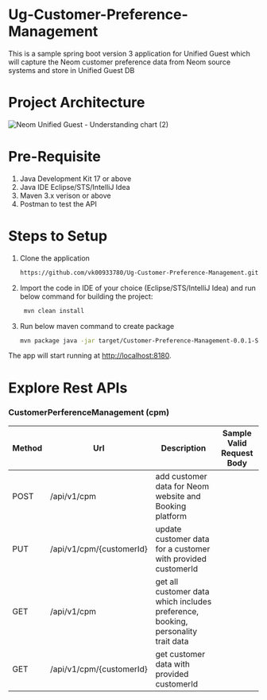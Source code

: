 # Ug-Customer-Preference-Management
This is a sample spring boot version 3 application for Unified Guest which will capture the Neom customer preference data from Neom source systems and store in Unified Guest DB

# Project Architecture

![Neom Unified Guest - Understanding chart (2)](https://user-images.githubusercontent.com/124668010/220737014-8d7f2693-a88e-4ddf-a7e0-546c8bdfee6a.png)

# Pre-Requisite
1. Java Development Kit 17 or above
2. Java IDE Eclipse/STS/IntelliJ Idea
3. Maven 3.x verison or above
4. Postman to test the API

# Steps to Setup
1. Clone the application

     ```bash
    https://github.com/vk00933780/Ug-Customer-Preference-Management.git
    ```

2. Import the code in IDE of your choice (Eclipse/STS/IntelliJ Idea) and run below command for building the project:
    
   ```bash
    mvn clean install
   ```

3. Run below maven command to create package
    
    ```bash
    mvn package java -jar target/Customer-Preference-Management-0.0.1-SNAPSHOT.jar
    ```
The app will start running at <http://localhost:8180>.
  
# Explore Rest APIs

### CustomerPerferenceManagement (cpm)

| Method | Url | Description | Sample Valid Request Body |
| ------ | --- | ----------- | ------------------------- |
| POST    | /api/v1/cpm | add customer data for Neom website and Booking platform | |
| PUT    | /api/v1/cpm/{customerId} | update customer data for a customer with provided customerId | |
| GET    | /api/v1/cpm | get all customer data which includes preference, booking, personality trait data | |
| GET    | /api/v1/cpm/{customerId} | get customer data with provided customerId | |
